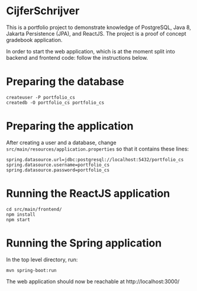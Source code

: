 # CijferSchrijver

This is a portfolio project to demonstrate knowledge of PostgreSQL, Java 8, Jakarta Persistence (JPA), and ReactJS. The project is a proof of concept gradebook application.

In order to start the web application, which is at the moment split into backend and frontend code: follow the instructions below.


# Preparing the database
	createuser -P portfolio_cs
	createdb -O portfolio_cs portfolio_cs


# Preparing the application
After creating a user and a database, change ```src/main/resources/application.properties``` so that it contains these lines:

	spring.datasource.url=jdbc:postgresql://localhost:5432/portfolio_cs
	spring.datasource.username=portfolio_cs
	spring.datasource.password=portfolio_cs
	


# Running the ReactJS application
	cd src/main/frontend/
	npm install
	npm start

# Running the Spring application
In the top level directory, run:

	mvn spring-boot:run

The web application should now be reachable at http://localhost:3000/
